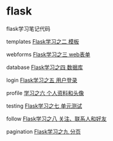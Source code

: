 # flask
flask学习笔记代码

templates <a href="http://www.cnblogs.com/AminHuang/p/4262276.html">Flask学习之二 模板</a>     
 
webforms <a href="http://www.cnblogs.com/AminHuang/p/4263718.html">Flask学习之三 web表单</a>

database <a href="http://www.cnblogs.com/AminHuang/p/4265194.html">Flask学习之四 数据库</a>

login <a href="http://www.cnblogs.com/AminHuang/p/4267190.html">Flask学习之五 用户登录</a>

profile <a href="http://www.cnblogs.com/AminHuang/p/4269518.html">学习之六 个人资料和头像</a>

testing <a href="http://www.cnblogs.com/AminHuang/p/4271675.html">Flask学习之七 单元测试</a>

follow <a href="http://www.cnblogs.com/AminHuang/p/4274338.html">Flask学习之八 关注、联系人和好友</a>

pagination <a href="http://www.cnblogs.com/AminHuang/p/4276905.html">Flask学习之九 分页</a>


